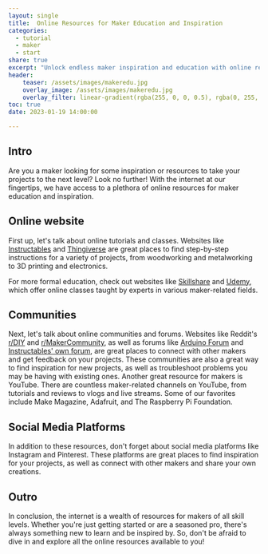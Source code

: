 ```yaml
---
layout: single
title:  Online Resources for Maker Education and Inspiration
categories:
  - tutorial
  - maker
  - start
share: true
excerpt: "Unlock endless maker inspiration and education with online resources."
header:
    teaser: /assets/images/makeredu.jpg
    overlay_image: /assets/images/makeredu.jpg
    overlay_filter: linear-gradient(rgba(255, 0, 0, 0.5), rgba(0, 255, 255, 0.5))
toc: true
date: 2023-01-19 14:00:00

---
```

## Intro
Are you a maker looking for some inspiration or resources to take your projects to the next level? Look no further! With the internet at our fingertips, we have access to a plethora of online resources for maker education and inspiration.

## Online website
First up, let's talk about online tutorials and classes. Websites like [Instructables](https://www.instructables.com/) and [Thingiverse](https://www.thingiverse.com/) are great places to find step-by-step instructions for a variety of projects, from woodworking and metalworking to 3D printing and electronics. 

For more formal education, check out websites like [Skillshare](https://www.skillshare.com/) and [Udemy](https://www.udemy.com/it/), which offer online classes taught by experts in various maker-related fields.

## Communities
Next, let's talk about online communities and forums. Websites like Reddit's [r/DIY](https://www.reddit.com/r/DIY/) and [r/MakerCommunity](https://www.reddit.com/r/MakerCommunity/), as well as forums like [Arduino Forum](https://forum.arduino.cc/) and [Instructables' own forum](https://www.instructables.com/forum/), are great places to connect with other makers and get feedback on your projects. These communities are also a great way to find inspiration for new projects, as well as troubleshoot problems you may be having with existing ones. Another great resource for makers is YouTube. There are countless maker-related channels on YouTube, from tutorials and reviews to vlogs and live streams. Some of our favorites include Make Magazine, Adafruit, and The Raspberry Pi Foundation.

## Social Media Platforms
In addition to these resources, don't forget about social media platforms like Instagram and Pinterest. These platforms are great places to find inspiration for your projects, as well as connect with other makers and share your own creations.


## Outro
In conclusion, the internet is a wealth of resources for makers of all skill levels. Whether you're just getting started or are a seasoned pro, there's always something new to learn and be inspired by. So, don't be afraid to dive in and explore all the online resources available to you!
